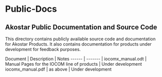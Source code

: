 # Public-Docs

##  Akostar Public Documentation and Source Code

 This directory contains publicly available source code  and documentation for
Akostar Products. It also contains documentation for products under development for
feedback purposes.

  Document  | Description | Notes
  ------    |  -------    |
  iocomx_manual.odt | Manual Pages for the IOCOM line of products | Under development
  iocomx_manual.pdf | as above  | Under development



